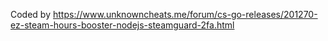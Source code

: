 Coded by https://www.unknowncheats.me/forum/cs-go-releases/201270-ez-steam-hours-booster-nodejs-steamguard-2fa.html
